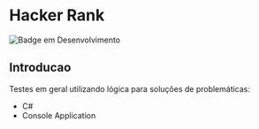 # Hacker Rank

![Badge em Desenvolvimento](https://img.shields.io/static/v1?label=STATUS&message=FINALIZADO&color=GREEN&style=for-the-badge)

## Introducao

Testes em geral utilizando lógica para soluções de problemáticas:

* C#
* Console Application